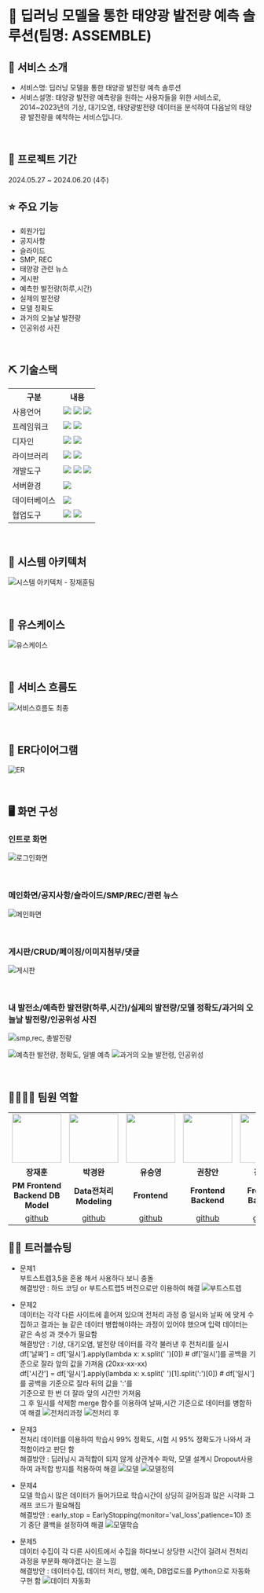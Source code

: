 # 📎 딥러닝 모델을 통한 태양광 발전량 예측 솔루션(팀명: ASSEMBLE)



## 👀 서비스 소개
* 서비스명:  딥러닝 모델을 통한 태양광 발전량 예측 솔루션
* 서비스설명: 태양광 발전량 예측량을 원하는 사용자들을 위한 서비스로, 2014~2023년의 기상, 대기오염, 태양광발전량 데이터을 분석하여 다음날의 태양광 발전량을 예착하는 서비스입니다.
<br>

## 📅 프로젝트 기간
2024.05.27 ~ 2024.06.20 (4주)
<br>

## ⭐ 주요 기능
* 회원가입
* 공지사항
* 슬라이드
* SMP, REC
* 태양광 관련 뉴스
* 게시판
* 예측한 발전량(하루,시간)
* 실제의 발전량
* 모델 정확도
* 과거의 오늘날 발전량
* 인공위성 사진
<br>

## ⛏ 기술스택
<table>
    <tr>
        <th>구분</th>
        <th>내용</th>
    </tr>
    <tr>
        <td>사용언어</td>
        <td>
            <img src="https://img.shields.io/badge/Java-007396?style=for-the-badge&logo=java&logoColor=white"/>
            <img src="https://img.shields.io/badge/HTML5-E34F26?style=for-the-badge&logo=HTML5&logoColor=white"/>
            <img src="https://img.shields.io/badge/JavaScript-F7DF1E?style=for-the-badge&logo=JavaScript&logoColor=white"/>
        </td>
    </tr>
     <tr>
        <td>프레임워크</td>
        <td>
            <img src="https://img.shields.io/badge/Spring-6DB33F?style=for-the-badge&logo=Spring&logoColor=white"/>
            <img src="https://img.shields.io/badge/Spring Boot-6DB33F?style=for-the-badge&logo=SpringBoot&logoColor=white"/>
        </td>
    </tr>
    <tr>
        <td>디자인</td>
        <td><img src="https://img.shields.io/badge/Figma-F24E1E?style=for-the-badge&logo=Figma&logoColor=white"/>
        <img src="https://img.shields.io/badge/css-1572B6?style=for-the-badge&logo=css3&logoColor=white"></td>
    </tr>
    <tr>
        <td>라이브러리</td>
        <td>
            <img src="https://img.shields.io/badge/openai-412991?style=for-the-badge&logo=css3&logoColor=black">
            <img src="https://img.shields.io/badge/chartdotjs-FF6384?style=for-the-badge&logo=css3&logoColor=black">
        </td>
    </tr>
    <tr>
        <td>개발도구</td>
        <td>
            <img src="https://img.shields.io/badge/Eclipse-2C2255?style=for-the-badge&logo=Eclipse&logoColor=white"/>
            <img src="https://img.shields.io/badge/VSCode-007ACC?style=for-the-badge&logo=VisualStudioCode&logoColor=white"/>
            <img src="https://img.shields.io/badge/Jupyter-F37626?style=for-the-badge&logo=Jupyter&logoColor=white"/>
        </td>
    </tr>
    <tr>
        <td>서버환경</td>
        <td>
            <img src="https://img.shields.io/badge/Apache Tomcat-D22128?style=for-the-badge&logo=Apache Tomcat&logoColor=white"/>
        </td>
    </tr>
    <tr>
        <td>데이터베이스</td>
        <td>
            <img src="https://img.shields.io/badge/MySQL-4479A1?style=for-the-badge&logo=MySQL&logoColor=white"/>
        </td>
    </tr>
    <tr>
        <td>협업도구</td>
        <td>
            <img src="https://img.shields.io/badge/Git-F05032?style=for-the-badge&logo=Git&logoColor=white"/>
            <img src="https://img.shields.io/badge/GitHub-181717?style=for-the-badge&logo=GitHub&logoColor=white"/>
        </td>
    </tr>
</table>


<br>

## 📌 시스템 아키텍처
![시스템 아키텍처 - 장재훈팀](https://github.com/2023-SMHRD-KDT-AI-16/ASSEMBLE/assets/157601308/9a81c242-9346-4d3e-8b04-a7e701940fad)

<br>

## 📌 유스케이스

![유스케이스](https://github.com/2023-SMHRD-KDT-AI-16/ASSEMBLE/assets/157601308/fe715e54-bbac-4525-9b88-2be13379f7d1)

<br>

## 📌 서비스 흐름도
![서비스흐름도 최종](https://github.com/2023-SMHRD-KDT-AI-16/ASSEMBLE/assets/157601308/b0457d8f-25ff-473c-80e1-eef9e8c9f1c1)

<br>

## 📌 ER다이어그램
![ER](https://github.com/2023-SMHRD-KDT-AI-16/ASSEMBLE/assets/157601308/92701918-a612-40cc-9171-40a0c7e9bcd6)

<br>

## 🖥 화면 구성

### 인트로 화면
![로그인화면](https://github.com/2023-SMHRD-KDT-AI-16/ASSEMBLE/assets/157601308/52b85b53-5462-4a73-a23d-115fd7477d32)

<br>

### 메인화면/공지사항/슬라이드/SMP/REC/관련 뉴스
![메인화면](https://github.com/2023-SMHRD-KDT-AI-16/ASSEMBLE/assets/157601308/d8c73d99-47e1-441d-8106-9a6851ac271f)

<br>

### 게시판/CRUD/페이징/이미지첨부/댓글
![게시판](https://github.com/2023-SMHRD-KDT-AI-16/ASSEMBLE/assets/157601308/ea49fe26-dcfb-4364-b5cc-a9f0173fddea)

<br>

### 내 발전소/예측한 발전량(하루,시간)/실제의 발전량/모델 정확도/과거의 오늘날 발전량/인공위성 사진
![smp,rec, 총발전량](https://github.com/2023-SMHRD-KDT-AI-16/ASSEMBLE/assets/157601308/5ec5bdf2-5752-4f69-a475-d7b364c3866f)

![예측한 발전량, 정확도, 일별 예측](https://github.com/2023-SMHRD-KDT-AI-16/ASSEMBLE/assets/157601308/c014aa99-f963-4c32-9430-8316786bcb5f)
![과거의 오늘 발전령, 인공위성](https://github.com/2023-SMHRD-KDT-AI-16/ASSEMBLE/assets/157601308/25b97fee-11f1-4557-b098-0db99aaa4a54)


<br>

## 👨‍👩‍👦‍👦 팀원 역할
<table>
  <tr>
    <td align="center"><img src="https://item.kakaocdn.net/do/fd49574de6581aa2a91d82ff6adb6c0115b3f4e3c2033bfd702a321ec6eda72c" width="100" height="100"/></td>
    <td align="center"><img src="https://mb.ntdtv.kr/assets/uploads/2019/01/Screen-Shot-2019-01-08-at-4.31.55-PM-e1546932545978.pn" width="100" height="100"/></td>
    <td align="center"><img src="https://mblogthumb-phinf.pstatic.net/20160127_177/krazymouse_1453865104404DjQIi_PNG/%C4%AB%C4%AB%BF%C0%C7%C1%B7%BB%C1%EE_%B6%F3%C0%CC%BE%F0.png?type=w2" width="100" height="100"/></td>
    <td align="center"><img src="https://i.pinimg.com/236x/ed/bb/53/edbb53d4f6dd710431c1140551404af9.jpg" width="100" height="100"/></td>
    <td align="center"><img src="https://pbs.twimg.com/media/B-n6uPYUUAAZSUx.png" width="100" height="100"/></td>
  </tr>
  <tr>
    <td align="center"><strong>장재훈</strong></td>
    <td align="center"><strong>박경완</strong></td>
    <td align="center"><strong>유승영</strong></td>
    <td align="center"><strong>권창안</strong></td>
    <td align="center"><strong>강성훈</strong></td>
  </tr>
  <tr>
    <td align="center"><b>PM Frontend Backend DB Model</b></td>
    <td align="center"><b>Data전처리 Modeling</b></td>
    <td align="center"><b>Frontend</b></td>
    <td align="center"><b>Frontend Backend</b></td>
    <td align="center"><b>Frontend Backend</b></td>
  </tr>
  <tr>
    <td align="center"><a href="https://github.com/자신의username작성해주세요" target='_blank'>github</a></td>
    <td align="center"><a href="https://github.com/자신의username작성해주세요" target='_blank'>github</a></td>
    <td align="center"><a href="https://github.com/자신의username작성해주세요" target='_blank'>github</a></td>
    <td align="center"><a href="https://github.com/자신의username작성해주세요" target='_blank'>github</a></td>
    <td align="center"><a href="https://github.com/자신의username작성해주세요" target='_blank'>github</a></td>
  </tr>
</table>

## 🤾‍♂️ 트러블슈팅
* 문제1<br>
부트스트렙3,5을 혼용 해서 사용하다 보니 충돌<br>
해결방안 : 하드 코딩 or 부트스트랩5 버전으로만 이용하여 해결
 ![부트스트렙](https://github.com/2023-SMHRD-KDT-AI-16/ASSEMBLE/assets/157601308/55077181-636c-40e8-9a96-276dce0a6a85)

* 문제2<br>
  데이터는 각각 다른 사이트에 흩어져 있으며 전처리 과정 중 일시와 날짜 에 맞게 수집하고 결과는 늘 같은 데이터 병합해야하는
  과정이 있어야 했으며 입력 데이터는 같은 속성 과 갯수가 필요함 <br>
  해결방안 : 기상, 대기오염, 발전량 데이터를 각각 불러낸 후 전처리를 실시 <br>
  df['날짜'] = df['일시'].apply(lambda x: x.split(' ')[0]) # df['일시']를 공백을 기준으로 잘라 앞의 값을 가져옴 (20xx-xx-xx)<br>
  df['시간'] = df['일시'].apply(lambda x: x.split(' ')[1].split(':')[0]) # df['일시']를 공백을 기준으로 잘라 뒤의 값을 ':'를  
  기준으로 한 번 더 잘라 앞의 시간만 가져옴<br> 그 후 일시를 삭제함 merge 함수를 이용하여 날짜,시간 기준으로 데이터를 병합하여 해결
  ![전처리과정](https://github.com/2023-SMHRD-KDT-AI-16/ASSEMBLE/assets/157601308/21fc53cf-5357-4b4f-95b2-ed4091d2e7cc)
  ![전처리 후](https://github.com/2023-SMHRD-KDT-AI-16/ASSEMBLE/assets/157601308/d2a55488-eda6-4257-a418-6a8b9eea0d03)

* 문제3<br>
  전처리 데이터를 이용하여 학습시 99% 정확도, 시험 시 95% 정확도가 나와서 과적합이라고 판단 함<br>
  해결방안 : 딥러닝시 과적합이 되지 않게 상관계수 파악, 모델 설계시 Dropout사용하여 과적합 방지를 적용하여 해결
  ![모델](https://github.com/2023-SMHRD-KDT-AI-16/ASSEMBLE/assets/157601308/e35bf636-f7a0-4a51-9da7-0b484feb20ef)
  ![모델정의](https://github.com/2023-SMHRD-KDT-AI-16/ASSEMBLE/assets/157601308/364a4e20-b4e3-435a-9e9a-4af916cb74e8)

* 문제4<br>
  모델 학습시 많은 데이터가 들어가므로 학습시간이 상딩히 길어짐과 많은 시각화 그래프 코드가 필요해짐<br>
  해결방안 : early_stop = EarlyStopping(monitor='val_loss',patience=10) 조기 중단 콜백을 설정하여 해결
  ![모델학습](https://github.com/2023-SMHRD-KDT-AI-16/ASSEMBLE/assets/157601308/f5f0278b-8fa0-4836-a0b9-2a1a63bbff9f)

* 문제5<br>
  데이터 수집이 각 다른 사이트에서 수집을 하다보니 상당한 시간이 걸려서 전처리 과정을 부분화 해야겠다는 걸 느낌<br>
  해결방안 : 데이터수집, 데이터 처리, 병합, 예측, DB업로드를 Python으로 자동화 구현 함
  ![데이터 자동화](https://github.com/2023-SMHRD-KDT-AI-16/ASSEMBLE/assets/157601308/2c8997b5-5fca-4be3-9bcb-06f9305daa1b)

  






  





